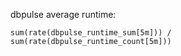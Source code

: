 dbpulse average runtime:

    sum(rate(dbpulse_runtime_sum[5m])) / sum(rate(dbpulse_runtime_count[5m]))
